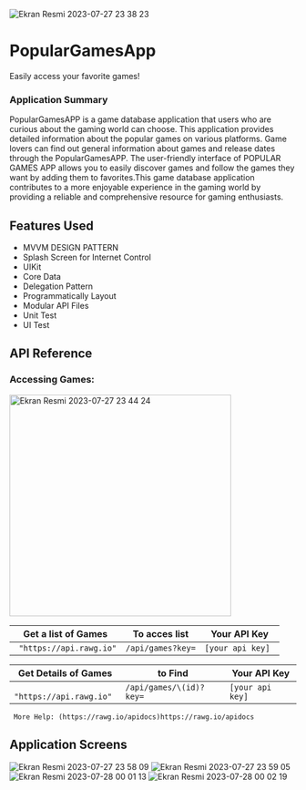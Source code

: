 ![Ekran Resmi 2023-07-27 23 38 23](https://github.com/asudenisatiras/PopularGamesApp/assets/127339561/28f9d564-6a10-4144-95d6-8ffdf7ad42b0)
# PopularGamesApp
Easily access your favorite games!
### Application Summary
PopularGamesAPP is a game database application that users who are curious about the gaming world can choose. This application provides detailed information about the popular games on various platforms. Game lovers can find out general information about games and release dates through the PopularGamesAPP.
The user-friendly interface of POPULAR GAMES APP allows you to easily discover games and follow the games they want by adding them to favorites.This game database application contributes to a more enjoyable experience in the gaming world by providing a reliable and comprehensive resource for gaming enthusiasts.
## Features Used
- MVVM DESIGN PATTERN
- Splash Screen for Internet Control 
- UIKit 
- Core Data
- Delegation Pattern
- Programmatically Layout
- Modular API Files
- Unit Test
- UI Test
## API Reference
### Accessing Games: 
<img width="389" alt="Ekran Resmi 2023-07-27 23 44 24" src="https://github.com/asudenisatiras/PopularGamesApp/assets/127339561/75fa2605-35ff-45b8-ad9d-abebe034cec5">


| Get a list of Games	 | To acces list | Your API Key |
| ------------- | ------------- | ------------- |
| ``` "https://api.rawg.io"```   | ```/api/games?key=```|  ``` [your api key]  ```|



| Get Details of Games | to Find |Your API Key |
| ------------- | ------------- |------------- |
| ``` "https://api.rawg.io"```   | ```/api/games/\(id)?key=```|``` [your api key] ```|

```
 More Help: (https://rawg.io/apidocs)https://rawg.io/apidocs
```
## Application Screens 
![Ekran Resmi 2023-07-27 23 58 09](https://github.com/asudenisatiras/PopularGamesApp/assets/127339561/c6c723de-e689-451c-ae67-331f7688d032)
![Ekran Resmi 2023-07-27 23 59 05](https://github.com/asudenisatiras/PopularGamesApp/assets/127339561/643542ff-87f3-45fb-96c8-d0879d62cf9e)
![Ekran Resmi 2023-07-28 00 01 13](https://github.com/asudenisatiras/PopularGamesApp/assets/127339561/24e52558-1a05-4b3e-b63e-e76312401d9b)
![Ekran Resmi 2023-07-28 00 02 19](https://github.com/asudenisatiras/PopularGamesApp/assets/127339561/55a4af46-38cf-4cd1-9c20-b4f7ac8161a0)
